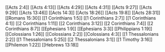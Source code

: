 [[Acts 2:4]]
[[Acts 4:13]]
[[Acts 4:29]]
[[Acts 4:31]]
[[Acts 9:27]]
[[Acts 9:29]]
[[Acts 13:46]]
[[Acts 14:3]]
[[Acts 18:26]]
[[Acts 19:8]]
[[Acts 28:31]]
[[Romans 15:30]]
[[1 Corinthians 1:5]]
[[1 Corinthians 2:7]]
[[1 Corinthians 4:1]]
[[2 Corinthians 1:11]]
[[2 Corinthians 3:12]]
[[2 Corinthians 7:4]]
[[2 Corinthians 8:7]]
[[Ephesians 1:9]]
[[Ephesians 3:3]]
[[Philippians 1:19]]
[[Colossians 1:26]]
[[Colossians 2:2]]
[[Colossians 4:3]]
[[1 Thessalonians 2:2]]
[[1 Thessalonians 5:25]]
[[2 Thessalonians 3:1]]
[[1 Timothy 3:16]]
[[Philemon 1:22]]
[[Hebrews 13:18]]
